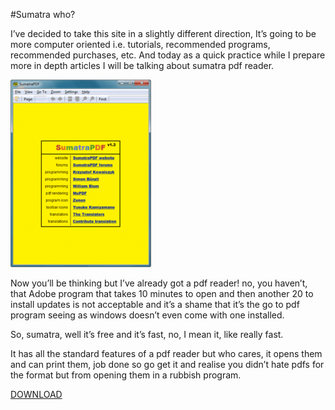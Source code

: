 #Sumatra who?

I’ve decided to take this site in a slightly different direction, It’s going to be more computer oriented i.e. tutorials, recommended programs, recommended purchases, etc.
And today as a quick practice while I prepare more in depth articles I will be talking about sumatra pdf reader.

![sumatra](/images/posts/sumatra.png)

Now you’ll be thinking but I’ve already got a pdf reader! no, you haven’t, that Adobe program that takes 10 minutes to open and then another 20 to install updates is not acceptable and it’s a shame that it’s the go to pdf program seeing as windows doesn’t even come with one installed.

So, sumatra, well it’s free and it’s fast, no, I mean it, like really fast.

It has all the standard features of a pdf reader but who cares, it opens them and can print them, job done so go get it and realise you didn’t hate pdfs for the format but from opening them in a rubbish program.

[DOWNLOAD](http://blog.kowalczyk.info/software/sumatrapdf/free-pdf-reader.html)

